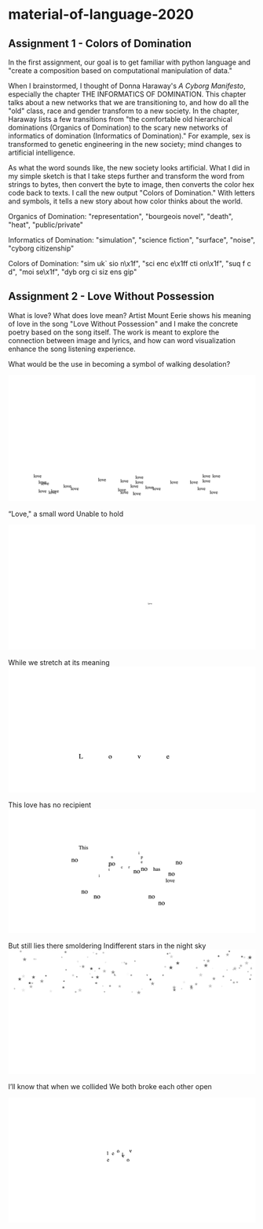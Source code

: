 # material-of-language-2020

## Assignment 1 - Colors of Domination

In the first assignment, our goal is to get familiar with python language and "create a composition based on computational manipulation of data."

When I brainstormed, I thought of Donna Haraway's *A Cyborg Manifesto*, especially the chapter THE INFORMATICS OF DOMINATION. This chapter talks about a new networks that we are transitioning to, and how do all the "old" class, race and gender transform to a new society. In the chapter, Haraway lists a few transitions from "the comfortable old hierarchical dominations (Organics of Domination) to the scary new networks of informatics of domination (Informatics of Domination)." For example, sex is transformed to genetic engineering in the new society; mind changes to artificial intelligence.

As what the word sounds like, the new society looks artificial. What I did in my simple sketch is that I take steps further and transform the word from strings to bytes, then convert the byte to image, then converts the color hex code back to texts. I call the new output "Colors of Domination." With letters and symbols, it tells a new story about how color thinks about the world.


Organics of Domination:   "representation", "bourgeois novel", "death", "heat", "public/private"

Informatics of Domination: "simulation", "science fiction", "surface", "noise", "cyborg citizenship"

Colors of Domination: "sim uk` sio n\x1f", "sci enc e\x1ff cti on\x1f", "suq f c d", "moi  se\x1f", "dyb org ci  siz ens gip"



## Assignment 2 - Love Without Possession

What is love? What does love mean? Artist Mount Eerie shows his meaning of love in the song "Love Without Possession" and I make the concrete poetry based on the song itself. The work is meant to explore the connection between image and lyrics, and how can word visualization enhance the song listening experience. 

What would be the use in becoming a symbol of walking desolation? 

![love_desolation](https://github.com/zeyaoli/material-of-language-2020/blob/master/love_without_possession_pics/love_desolation.png)


“Love," a small word
Unable to hold

![a small word](https://github.com/zeyaoli/material-of-language-2020/blob/master/love_without_possession_pics/love_a_small_word.png)

While we stretch at its meaning
![stretch meaning](https://github.com/zeyaoli/material-of-language-2020/blob/master/love_without_possession_pics/we_stretch_at_its_meaning.png)

This love has no recipient
![no recipient](https://github.com/zeyaoli/material-of-language-2020/blob/master/love_without_possession_pics/no_recipient.png)

But still lies there smoldering
Indifferent stars in the night sky
![star](https://github.com/zeyaoli/material-of-language-2020/blob/master/love_without_possession_pics/love_with_star.png)

I’ll know that when we collided
We both broke each other open

![collided](https://github.com/zeyaoli/material-of-language-2020/blob/master/love_without_possession_pics/when_we_collided_we_both_broke_each_other_open.png)

